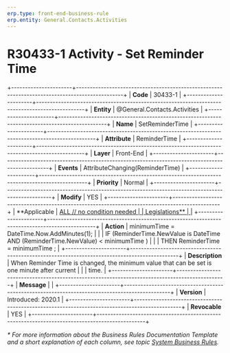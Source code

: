 ```yaml
---
erp.type: front-end-business-rule
erp.entity: General.Contacts.Activities
---
```


# R30433-1 Activity - Set Reminder Time
+----------------------+-----------------------------------------------------------------------------------------------+
| **Code**             | 30433-1                                                                                       |
+----------------------+-----------------------------------------------------------------------------------------------+
| **Entity**           | @General.Contacts.Activities                                                                  |
+----------------------+-----------------------------------------------------------------------------------------------+
| **Name**             | SetReminderTime                                                                               |
+----------------------+-----------------------------------------------------------------------------------------------+
| **Attribute**        | ReminderTime                                                                                  |
+----------------------+-----------------------------------------------------------------------------------------------+
| **Layer**            | Front-End                                                                                     |
+----------------------+-----------------------------------------------------------------------------------------------+
| **Events**           | AttributeChanging(ReminderTime)                                                               |
+----------------------+-----------------------------------------------------------------------------------------------+
| **Priority**         | Normal                                                                                        |
+----------------------+-----------------------------------------------------------------------------------------------+
| **Modify**           | YES                                                                                           |
+----------------------+-----------------------------------------------------------------------------------------------+
| **Applicable         | [ALL // no condition needed                                                                   |
| Legislations**       | ](xref:applicable-legislations)                                                               |
+----------------------+-----------------------------------------------------------------------------------------------+
| **Action**           | minimumTime = DateTime.Now.AddMinutes(1);                                                     |
|                      | IF (ReminderTime.NewValue is DateTime AND (ReminderTime.NewValue) \< minimumTime )            |
|                      | THEN ReminderTime = minimumTime ;                                                             |
+----------------------+-----------------------------------------------------------------------------------------------+
| **Description**      | When Reminder Time is changed, the minimum value that can be set is one minute after current  |
|                      | time.                                                                                         |
+----------------------+-----------------------------------------------------------------------------------------------+
| **Message**          |                                                                                               |
+----------------------+-----------------------------------------------------------------------------------------------+
| **Version**          | Introduced: 2020.1                                                                            |
+----------------------+-----------------------------------------------------------------------------------------------+
| **Revocable**        | YES                                                                                           |
+----------------------+-----------------------------------------------------------------------------------------------+

*\* For more information about the Business Rules Documentation Template and a short explanation of each column, see
topic [System Business Rules](../templates/template-description-system-business-rules.md).*
